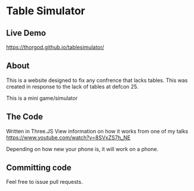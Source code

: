 # Table Simulator
## Live Demo
https://thorgod.github.io/tablesimulator/


## About
This is a website designed to fix any confrence that lacks tables. This was created in response to the lack of tables at defcon 25. 

This is a mini game/simulator

## The Code
Written in Three.JS
View information on how it works from one of my talks
https://www.youtube.com/watch?v=8SVxZS7h_NE

Depending on how new your phone is, it will work on a phone.


## Committing code 

Feel free to issue pull requests. 
